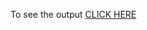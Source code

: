 To see the output [CLICK HERE](https://raw.githack.com/krish03aditya/coursera.github.io/main/module5_solutions/index.html)
